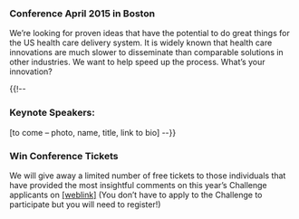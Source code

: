 ### Conference April 2015 in Boston

We’re looking for proven ideas that have the potential to do great things for the US health care delivery system.  It is widely known that health care innovations are much slower to disseminate than comparable solutions in other industries.  We want to help speed up the process.  What’s your innovation?

{{!--
### Keynote Speakers:

[to come – photo, name, title, link to bio]
--}}

### Win Conference Tickets

We will give away a limited number of free tickets to those individuals that have provided the most insightful comments on this year’s Challenge applicants on [[weblink]](www.example.com) (You don’t have to apply to the Challenge to participate but you will need to register!)
